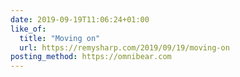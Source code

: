 ```yaml
---
date: 2019-09-19T11:06:24+01:00
like_of:
  title: "Moving on"
  url: https://remysharp.com/2019/09/19/moving-on
posting_method: https://omnibear.com
---
```

